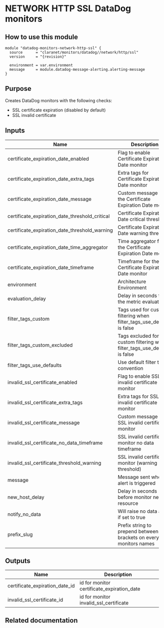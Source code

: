 # NETWORK HTTP SSL DataDog monitors

## How to use this module

```hcl
module "datadog-monitors-network-http-ssl" {
  source      = "claranet/monitors/datadog//network/http/ssl"
  version     = "{revision}"

  environment = var.environment
  message     = module.datadog-message-alerting.alerting-message
}

```

## Purpose

Creates DataDog monitors with the following checks:

- SSL certificate expiration (disabled by default)
- SSL invalid certificate

## Inputs

| Name | Description | Type | Default | Required |
|------|-------------|------|---------|:-----:|
| certificate\_expiration\_date\_enabled | Flag to enable Certificate Expiration Date monitor | `string` | `"false"` | no |
| certificate\_expiration\_date\_extra\_tags | Extra tags for Certificate Expiration Date monitor | `list(string)` | `[]` | no |
| certificate\_expiration\_date\_message | Custom message for the Certificate Expiration Date monitor | `string` | `""` | no |
| certificate\_expiration\_date\_threshold\_critical | Certificate Expiration Date critical threshold | `string` | `15` | no |
| certificate\_expiration\_date\_threshold\_warning | Certificate Expiration Date warning threshold | `string` | `30` | no |
| certificate\_expiration\_date\_time\_aggregator | Time aggregator for the Certificate Expiration Date monitor | `string` | `"max"` | no |
| certificate\_expiration\_date\_timeframe | Timeframe for the Certificate Expiration Date monitor | `string` | `"last_5m"` | no |
| environment | Architecture Environment | `string` | n/a | yes |
| evaluation\_delay | Delay in seconds for the metric evaluation | `number` | `15` | no |
| filter\_tags\_custom | Tags used for custom filtering when filter\_tags\_use\_defaults is false | `string` | `"*"` | no |
| filter\_tags\_custom\_excluded | Tags excluded for custom filtering when filter\_tags\_use\_defaults is false | `string` | `""` | no |
| filter\_tags\_use\_defaults | Use default filter tags convention | `string` | `"true"` | no |
| invalid\_ssl\_certificate\_enabled | Flag to enable SSL invalid certificate monitor | `string` | `"true"` | no |
| invalid\_ssl\_certificate\_extra\_tags | Extra tags for SSL invalid certificate monitor | `list(string)` | `[]` | no |
| invalid\_ssl\_certificate\_message | Custom message for SSL invalid certificate monitor | `string` | `""` | no |
| invalid\_ssl\_certificate\_no\_data\_timeframe | SSL invalid certificate monitor no data timeframe | `string` | `10` | no |
| invalid\_ssl\_certificate\_threshold\_warning | SSL invalid certificate monitor (warning threshold) | `string` | `3` | no |
| message | Message sent when an alert is triggered | `any` | n/a | yes |
| new\_host\_delay | Delay in seconds before monitor new resource | `number` | `300` | no |
| notify\_no\_data | Will raise no data alert if set to true | `bool` | `true` | no |
| prefix\_slug | Prefix string to prepend between brackets on every monitors names | `string` | `""` | no |

## Outputs

| Name | Description |
|------|-------------|
| certificate\_expiration\_date\_id | id for monitor certificate\_expiration\_date |
| invalid\_ssl\_certificate\_id | id for monitor invalid\_ssl\_certificate |

## Related documentation

